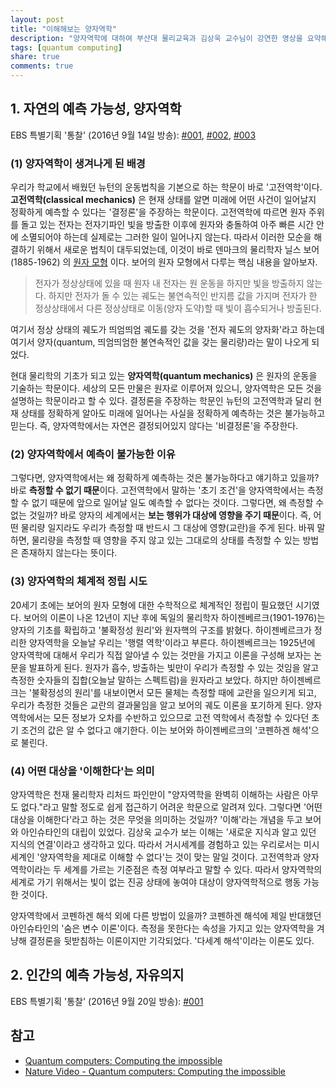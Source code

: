 ```yaml
---
layout: post
title: "이해해보는 양자역학"
description: "양자역학에 대하여 부산대 물리교육과 김상욱 교수님이 강연한 영상을 요약해 봤습니다."
tags: [quantum computing]
share: true
comments: true
---
```



## 1. 자연의 예측 가능성, 양자역학

EBS 특별기획 '통찰' (2016년 9월 14일 방송):
[#001](https://www.youtube.com/watch?v=EmHIKMzkLTk),
[#002](https://www.youtube.com/watch?v=UVgsT1nweKc),
[#003](https://www.youtube.com/watch?v=--AUHJ28zX8) 

### (1) 양자역학이 생겨나게 된 배경

우리가 학교에서 배웠던 뉴턴의 운동법칙을 기본으로 하는 학문이 바로 '고전역학'이다. **고전역학(classical mechanics)**
은 현재 상태를 알면 미래에 어떤 사건이 일어날지 정확하게 예측할 수 있다는 '결정론'을 주장하는 학문이다. 고전역학에
따르면 원자 주위를 돌고 있는 전자는 전자기파인 빛을 방출한 이후에 원자와 충돌하여 아주 빠른 시간 안에 소멸되어야 하는데
실제로는 그러한 일이 일어나지 않는다. 따라서 이러한 모순을 해결하기 위해서 새로운 법칙이 대두되었는데, 이것이 바로
덴마크의 물리학자 닐스 보어(1885-1962) 의 [원자 모형](https://ko.wikipedia.org/wiki/%EB%B3%B4%EC%96%B4_%EB%AA%A8%ED%98%95)
이다. 보어의 원자 모형에서 다루는 핵심 내용을 알아보자.

> 전자가 정상상태에 있을 때 원자 내 전자는 원 운동을 하지만 빛을 방출하지 않는다. 하지만 전자가 돌 수 있는 궤도는
불연속적인 반지름 값을 가지며 전자가 한 정상상태에서 다른 정상상태로 이동(양자 도약)할 때 빛이 흡수되거나 방출된다.

여기서 정상 상태의 궤도가 띄엄띄엄 궤도를 갖는 것을 '전자 궤도의 양자화'라고 하는데 여기서 양자(quantum, 띄엄띄엄한
불연속적인 값을 갖는 물리량)라는 말이 나오게 되었다.

현대 물리학의 기초가 되고 있는 **양자역학(quantum mechanics)** 은 원자의 운동을 기술하는 학문이다. 세상의 모든 만물은
원자로 이루어져 있으니, 양자역학은 모든 것을 설명하는 학문이라고 할 수 있다. 결정론을 주장하는 학문인 뉴턴의 고전역학과
달리 현재 상태를 정확하게 알아도 미래에 일어나는 사실을 정확하게 예측하는 것은 불가능하고 믿는다. 즉, 양자역학에서는
자연은 결정되어있지 않다는 '비결정론'을 주장한다.

### (2) 양자역학에서 예측이 불가능한 이유

그렇다면, 양자역학에서는 왜 정확하게 예측하는 것은 불가능하다고 얘기하고 있을까? 바로 **측정할 수 없기 때문**이다.
고전역학에서 말하는 '초기 조건'을 양자역학에서는 측정할 수 없기 때문에 앞으로 일어날 일도 예측할 수 없다는 것이다.
그렇다면, 왜 측정할 수 없는 것일까? 바로 양자의 세계에서는 **보는 행위가 대상에 영향을 주기 때문**이다. 즉, 어떤 물리량
일지라도 우리가 측정할 때 반드시 그 대상에 영향(교란)을 주게 된다. 바꿔 말하면, 물리량을 측정할 때 영향을 주지 않고 있는
그대로의 상태를 측정할 수 있는 방법은 존재하지 않는다는 뜻이다.

### (3) 양자역학의 체계적 정립 시도

20세기 초에는 보어의 원자 모형에 대한 수학적으로 체계적인 정립이 필요했던 시기였다. 보어의 이론이 나온 12년이 지난 후에
독일의 물리학자 하이젠베르크(1901-1976)는 양자의 기초를 확립하고 '불확정성 원리'와 원자핵의 구조를 밝혔다.
하이젠베르크가 정리한 양자역학을 오늘날 우리는 '행렬 역학'이라고 부른다. 하이젠베르크는 1925년에 양자역학에 대해서
우리가 직접 알아낼 수 있는 것만을 가지고 이론을 구성해 보자는 논문을 발표하게 된다. 원자가 흡수, 방출하는 빛만이 우리가
측정할 수 있는 것임을 알고 측정한 숫자들의 집합(오늘날 말하는 스펙트럼)을 원자라고 보았다. 하지만 하이젠베르크는
'불확정성의 원리'를 내보이면서 모든 물체는 측정할 때에 교란을 일으키게 되고, 우리가 측정한 것들은 교란의 결과물임을 알고
보어의 궤도 이론을 포기하게 된다. 양자역학에서는 모든 정보가 오차를 수반하고 있으므로 고전 역학에서 측정할 수 있다던
초기 조건의 값은 알 수 없다고 얘기한다. 이는 보어와 하이젠베르크의 '코펜하겐 해석'으로 불린다.

### (4) 어떤 대상을 '이해한다'는 의미

양자역학은 천재 물리학자 리처드 파인만이 "양자역학을 완벽히 이해하는 사람은 아무도 없다."라고 말할 정도로 쉽게 접근하기
어려운 학문으로 알려져 있다. 그렇다면 '어떤 대상을 이해한다'라고 하는 것은 무엇을 의미하는 것일까? '이해'라는 개념을
두고 보어와 아인슈타인의 대립이 있었다. 김상욱 교수가 보는 이해는 '새로운 지식과 알고 있던 지식의 연결'이라고 생각하고
있다. 따라서 거시세계를 경험하고 있는 우리로서는 미시세계인 '양자역학을 제대로 이해할 수 없다'는 것이 맞는 말일 것이다.
고전역학과 양자역학이라는 두 세계를 가르는 기준점은 측정 여부라고 말할 수 있다. 따라서 양자역학의 세계로 가기 위해서는
빛이 없는 진공 상태에 놓여야 대상이 양자역학적으로 행동 가능한 것이다.

양자역학에서 코펜하겐 해석 외에 다른 방법이 있을까? 코펜하겐 해석에 제일 반대했던 아인슈타인의 '숨은 변수 이론'이다.
측정을 못한다는 속성을 가지고 있는 양자역학을 겨냥해 결정론을 뒷받침하는 이론이지만 기각되었다. '다세계 해석'이라는
이론도 있다.


## 2. 인간의 예측 가능성, 자유의지

EBS 특별기획 '통찰' (2016년 9월 20일 방송):
[#001](https://www.youtube.com/watch?v=PJWTRKUd8Hg)


## 참고

* [Quantum computers: Computing the impossible](https://www.youtube.com/watch?v=WVv5OAR4Nik)
* [Nature Video - Quantum computers: Computing the impossible](https://www.youtube.com/watch?v=8qcn4edJuag)
